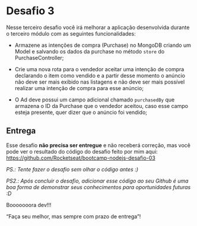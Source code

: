 # Desafio 3

Nesse terceiro desafio você irá melhorar a aplicação desenvolvida durante o terceiro módulo com as seguintes funcionalidades:

- Armazene as intenções de compra (Purchase) no MongoDB criando um Model e salvando os dados da purchase no método `store` do PurchaseController;

- Crie uma nova rota para o vendedor aceitar uma intenção de compra declarando o item como vendido e a partir desse momento o anúncio não deve ser mais exibido nas listagens e não deve ser mais possível realizar uma intenção de compra para esse anúncio;

- O Ad deve possui um campo adicional chamado `purchasedBy` que armazena o ID da Purchase que o vendedor aceitou, caso esse campo esteja presente, quer dizer que o anúncio foi vendido;

## Entrega

Esse desafio **não precisa ser entregue** e não receberá correção, mas você pode ver o resultado do código do desafio feito por mim aqui: https://github.com/Rocketseat/bootcamp-nodejs-desafio-03

_PS.: Tente fazer o desafio sem olhar o código antes :)_

_PS2.: Após concluir o desafio, adicionar esse código ao seu Github é uma boa forma de demonstrar seus conhecimentos para oportunidades futuras :D_

Booooooora dev!!!

“Faça seu melhor, mas sempre com prazo de entrega”!
